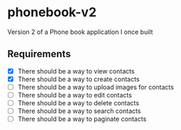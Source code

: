 # phonebook-v2

Version 2 of a Phone book application I once built

## Requirements

-   [x] There should be a way to view contacts
-   [x] There should be a way to create contacts
-   [ ] There should be a way to upload images for contacts
-   [ ] There should be a way to edit contacts
-   [ ] There should be a way to delete contacts
-   [ ] There should be a way to search contacts
-   [ ] There should be a way to paginate contacts
